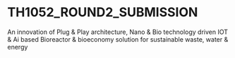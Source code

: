 # TH1052_ROUND2_SUBMISSION
An innovation of Plug &amp; Play architecture, Nano &amp; Bio technology driven IOT &amp; Ai based Bioreactor &amp; bioeconomy solution for sustainable waste, water &amp; energy
